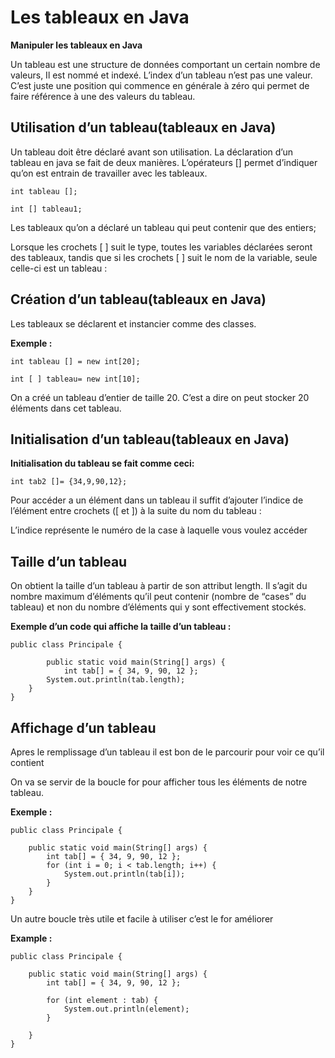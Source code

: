# Les tableaux en Java

**Manipuler les tableaux en Java**

Un tableau est une structure de données comportant un certain nombre de valeurs, Il est nommé et indexé. L’index  d’un tableau n’est pas une valeur. C’est juste une position qui commence en générale à zéro qui permet de faire référence à une des valeurs du tableau.


## Utilisation d’un tableau(tableaux en Java)

Un tableau doit être déclaré avant son utilisation. La déclaration d’un tableau en java se fait de deux manières. L’opérateurs [] permet d’indiquer qu’on est entrain de travailler avec les tableaux.

    int tableau [];

    int [] tableau1;

Les tableaux qu’on a déclaré un tableau qui peut contenir que des entiers;

Lorsque les crochets [ ] suit le type, toutes les variables déclarées seront des tableaux, tandis que si les crochets [ ] suit le nom de la variable, seule celle-ci est un tableau :


## Création d’un tableau(tableaux en Java)

Les tableaux se déclarent et instancier comme des classes.

**Exemple :**

    int tableau [] = new int[20];

    int [ ] tableau= new int[10];

On a créé un tableau d’entier de taille 20. C’est a dire on peut stocker 20 éléments dans cet tableau.


## Initialisation d’un tableau(tableaux en Java)

**Initialisation du tableau se fait comme ceci:**

    int tab2 []= {34,9,90,12};

Pour accéder a un élément dans un tableau il suffit d’ajouter l’indice de l’élément entre crochets ([ et ]) à la suite du nom du tableau :

L’indice représente le numéro de la case à laquelle vous voulez accéder


## Taille d’un tableau

On obtient la taille d’un tableau à partir de son attribut length. Il s’agit du nombre maximum d’éléments qu’il peut contenir (nombre de “cases” du tableau) et non du nombre d’éléments qui y sont effectivement stockés.

**Exemple d’un code qui affiche la taille d’un tableau :**

    public class Principale {
        
            public static void main(String[] args) {
                int tab[] = { 34, 9, 90, 12 };
            System.out.println(tab.length);
        }
    }

## Affichage d’un tableau

Apres le remplissage d’un tableau il est bon de le parcourir pour voir ce qu’il contient

On va se servir de la boucle for pour afficher tous les éléments de notre tableau.

**Exemple :**
	
    public class Principale {
    
        public static void main(String[] args) {
            int tab[] = { 34, 9, 90, 12 };
            for (int i = 0; i < tab.length; i++) {
                System.out.println(tab[i]);
            }
        }
    }

Un autre boucle très utile et facile à utiliser c’est le for améliorer

**Example :**

    public class Principale {
    
        public static void main(String[] args) {
            int tab[] = { 34, 9, 90, 12 };
    
            for (int element : tab) {
                System.out.println(element);
            }
    
        }
    }